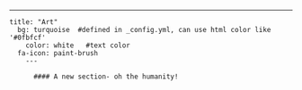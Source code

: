   ---
    title: "Art"
      bg: turquoise  #defined in _config.yml, can use html color like '#0fbfcf'
        color: white   #text color
	  fa-icon: paint-brush
	    ---

	      #### A new section- oh the humanity!

